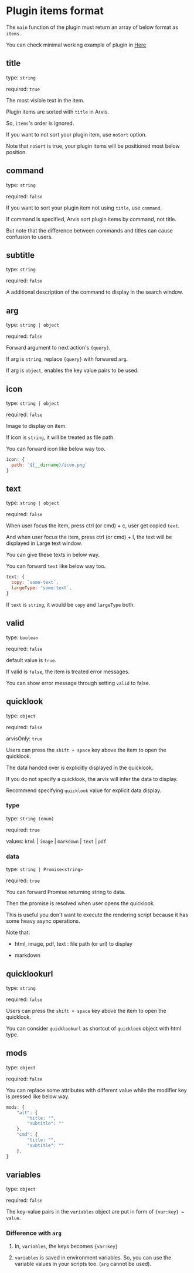 # Plugin items format

The `main` function of the plugin must return an array of below format as `items`.

You can check minimal working example of plugin in [Here](https://github.com/jopemachine/arvis-calculator-plugin-example)

## title

type: `string`

required: `true`

The most visible text in the item.

Plugin items are sorted with `title` in Arvis.

So, `items`'s order is ignored.

If you want to not sort your plugin item, use `noSort` option.

Note that `noSort` is true, your plugin items will be positioned most below position.

## command

type: `string`

required: `false`

If you want to sort your plugin item not using `title`, use `command`.

If command is specified, Arvis sort plugin items by command, not title.

But note that the difference between commands and titles can cause confusion to users.

## subtitle

type: `string`

required: `false`

A additional description of the command to display in the search window.

## arg

type: `string | object`

required: `false`

Forward argument to next action's `{query}`.

If arg is `string`, replace `{query}` with forwared `arg`.

If arg is `object`, enables the key value pairs to be used.

## icon

type: `string | object`

required: `false`

Image to display on item.

If icon is `string`, it will be treated as file path.

You can forward icon like below way too.

```js
icon: {
  path: `${__dirname}/icon.png`
}
```

## text

type: `string | object`

required: `false`

When user focus the item, press ctrl (or cmd) + c, user get copied `text`.

And when user focus the item, press ctrl (or cmd) + l, the text will be displayed in Large text window.

You can give these texts in below way.

You can forward `text` like below way too.

```js
text: {
  copy: `some-text`,
  largeType: 'some-text`,
}
```

If `text` is `string`, it would be `copy` and `largeType` both.

## valid

type: `boolean`

required: `false`

default value is `true`.

If valid is `false`, the item is treated error messages.

You can show error message through setting `valid` to false.  

## quicklook

type: `object`

required: `false`

arvisOnly: `true`

Users can press the `shift + space` key above the item to open the quicklook.

The data handed over is explicitly displayed in the quicklook.

If you do not specify a quicklook, the arvis will infer the data to display.

Recommend specifying `quicklook` value for explicit data display.

### type

type: `string (enum)`

required: `true`

values: `html` | `image` | `markdown` | `text` | `pdf`

### data

type: `string | Promise<string>`

required: `true`

You can forward Promise returning string to data.

Then the promise is resolved when user opens the quicklook.

This is useful you don't want to execute the rendering script because it has some heavy async operations.

Note that:

* html, image, pdf, text : file path (or url) to display

* markdown

## quicklookurl

type: `string`

required: `false`

Users can press the `shift + space` key above the item to open the quicklook.

You can consider `quicklookurl` as shortcut of `quicklook` object with html type.

## mods

type: `object`

required: `false`

You can replace some attributes with different value while the modifier key is pressed like below way.

```js
mods: {
    "alt": {
        "title: "",
        "subtitle": ""
    },
    "cmd": {
        "title: "",
        "subtitle": ""
    },
}
```

## variables

type: `object`

required: `false`

The key-value pairs in the `variables` object are put in form of `{var:key} = value`.

### Difference with `arg` 

1. In, `variables`, the keys becomes `{var:key}`

2. `variables` is saved in environment variables. So, you can use the variable values in your scripts too. (`arg` cannot be used).